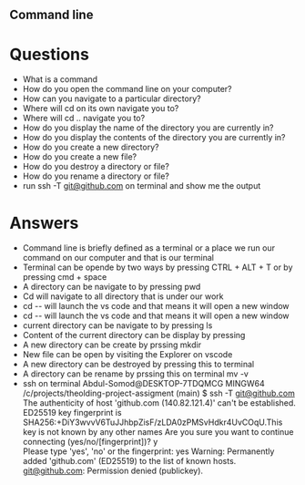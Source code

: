 ## Command line

# Questions

- What is a command 
- How do you open the command line on your computer?
- How can you navigate to a particular directory? 
- Where will cd on its own navigate you to?
- Where will cd .. navigate you to?
- How do you display the name of the directory you are currently in?
- How do you display the contents of the directory you are currently in?
- How do you create a new directory?
- How do you create a new file?
- How do you destroy a directory or file?
- How do you rename a directory or file?
- run ssh -T git@github.com on terminal and show me the output

# Answers

- Command line is briefly defined as a terminal or a place we run our command on our computer and that is our terminal
- Terminal can be opende by two ways by pressing CTRL + ALT + T or by pressing cmd + space 
- A directory can be navigate to by pressing pwd 
- Cd will navigate to all directory that is under our work
- cd -- will launch the vs code and that means it will open a new window
- cd -- will launch the vs code and that means it will open a new window
- current directory can be navigate to by pressing ls
- Content of the current directory can be display by pressing
- A new directory can be create by prssing mkdir
- New file can be open by visiting the Explorer on vscode 
- A new directory can be destroyed by pressing this to terminal
- A directory can be rename by prssing this on terminal mv -v
- ssh on terminal 
Abdul-Somod@DESKTOP-7TDQMCG MINGW64 /c/projects/theolding-project-assigment (main)
                $ ssh -T git@github.com
                The authenticity of host 'github.com (140.82.121.4)' can't be established.    
                ED25519 key fingerprint is SHA256:+DiY3wvvV6TuJJhbpZisF/zLDA0zPMSvHdkr4UvCOqU.This key is not known by any other names
                Are you sure you want to continue connecting (yes/no/[fingerprint])? y        
                Please type 'yes', 'no' or the fingerprint: yes
                Warning: Permanently added 'github.com' (ED25519) to the list of known hosts. 
                git@github.com: Permission denied (publickey).

